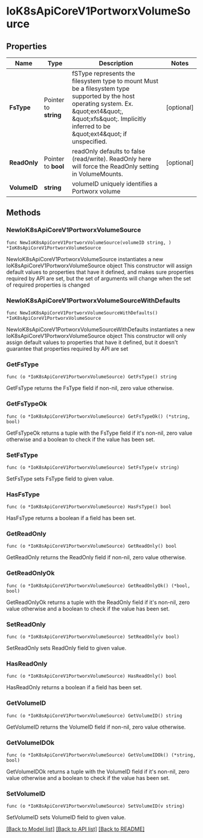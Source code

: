 # IoK8sApiCoreV1PortworxVolumeSource

## Properties

Name | Type | Description | Notes
------------ | ------------- | ------------- | -------------
**FsType** | Pointer to **string** | fSType represents the filesystem type to mount Must be a filesystem type supported by the host operating system. Ex. \&quot;ext4\&quot;, \&quot;xfs\&quot;. Implicitly inferred to be \&quot;ext4\&quot; if unspecified. | [optional] 
**ReadOnly** | Pointer to **bool** | readOnly defaults to false (read/write). ReadOnly here will force the ReadOnly setting in VolumeMounts. | [optional] 
**VolumeID** | **string** | volumeID uniquely identifies a Portworx volume | 

## Methods

### NewIoK8sApiCoreV1PortworxVolumeSource

`func NewIoK8sApiCoreV1PortworxVolumeSource(volumeID string, ) *IoK8sApiCoreV1PortworxVolumeSource`

NewIoK8sApiCoreV1PortworxVolumeSource instantiates a new IoK8sApiCoreV1PortworxVolumeSource object
This constructor will assign default values to properties that have it defined,
and makes sure properties required by API are set, but the set of arguments
will change when the set of required properties is changed

### NewIoK8sApiCoreV1PortworxVolumeSourceWithDefaults

`func NewIoK8sApiCoreV1PortworxVolumeSourceWithDefaults() *IoK8sApiCoreV1PortworxVolumeSource`

NewIoK8sApiCoreV1PortworxVolumeSourceWithDefaults instantiates a new IoK8sApiCoreV1PortworxVolumeSource object
This constructor will only assign default values to properties that have it defined,
but it doesn't guarantee that properties required by API are set

### GetFsType

`func (o *IoK8sApiCoreV1PortworxVolumeSource) GetFsType() string`

GetFsType returns the FsType field if non-nil, zero value otherwise.

### GetFsTypeOk

`func (o *IoK8sApiCoreV1PortworxVolumeSource) GetFsTypeOk() (*string, bool)`

GetFsTypeOk returns a tuple with the FsType field if it's non-nil, zero value otherwise
and a boolean to check if the value has been set.

### SetFsType

`func (o *IoK8sApiCoreV1PortworxVolumeSource) SetFsType(v string)`

SetFsType sets FsType field to given value.

### HasFsType

`func (o *IoK8sApiCoreV1PortworxVolumeSource) HasFsType() bool`

HasFsType returns a boolean if a field has been set.

### GetReadOnly

`func (o *IoK8sApiCoreV1PortworxVolumeSource) GetReadOnly() bool`

GetReadOnly returns the ReadOnly field if non-nil, zero value otherwise.

### GetReadOnlyOk

`func (o *IoK8sApiCoreV1PortworxVolumeSource) GetReadOnlyOk() (*bool, bool)`

GetReadOnlyOk returns a tuple with the ReadOnly field if it's non-nil, zero value otherwise
and a boolean to check if the value has been set.

### SetReadOnly

`func (o *IoK8sApiCoreV1PortworxVolumeSource) SetReadOnly(v bool)`

SetReadOnly sets ReadOnly field to given value.

### HasReadOnly

`func (o *IoK8sApiCoreV1PortworxVolumeSource) HasReadOnly() bool`

HasReadOnly returns a boolean if a field has been set.

### GetVolumeID

`func (o *IoK8sApiCoreV1PortworxVolumeSource) GetVolumeID() string`

GetVolumeID returns the VolumeID field if non-nil, zero value otherwise.

### GetVolumeIDOk

`func (o *IoK8sApiCoreV1PortworxVolumeSource) GetVolumeIDOk() (*string, bool)`

GetVolumeIDOk returns a tuple with the VolumeID field if it's non-nil, zero value otherwise
and a boolean to check if the value has been set.

### SetVolumeID

`func (o *IoK8sApiCoreV1PortworxVolumeSource) SetVolumeID(v string)`

SetVolumeID sets VolumeID field to given value.



[[Back to Model list]](../README.md#documentation-for-models) [[Back to API list]](../README.md#documentation-for-api-endpoints) [[Back to README]](../README.md)


